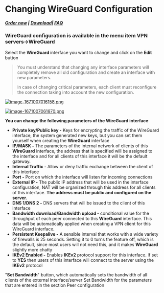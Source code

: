 # Changing WireGuard Configuration

##### [Order now](https://puqcloud.com/index.php?rp=/store/puqvpn) | [Download](https://download.puqcloud.com/cp/puqvpncp/)| [FAQ](https://faq.puqcloud.com)

### **WireGuard** configuration is available in the menu item **VPN servers-&gt;WireGuard**

Select the **WireGuard** interface you want to change and click on the **Edit** button

>You must understand that changing any interface parameters will completely remove all old configuration and create an interface with new parameters.  
>
>In case of changing critical parameters, each client must reconfigure the connection taking into account the new configuration.

[![image-1671007016158.png](https://doc.puq.info/uploads/images/gallery/2022-12/scaled-1680-/image-1671007016158.png)](https://doc.puq.info/uploads/images/gallery/2022-12/image-1671007016158.png)

[![image-1671007061670.png](https://doc.puq.info/uploads/images/gallery/2022-12/scaled-1680-/image-1671007061670.png)](https://doc.puq.info/uploads/images/gallery/2022-12/image-1671007061670.png)

**You can change the following parameters of the WireGuard interface**

- **Private key/Public key -** Keys for encrypting the traffic of the WireGuard interface, the system generated new keys, but you can set them yourself when creating the **WireGuard** interface
- **IP/MASK -** The parameters of the internal network of clients of this **WireGuard** interface, the address that is specified will be assigned to the interface and for all clients of this interface it will be the default gateway.
- **Internal Traffic -** Allow or deny traffic exchange between the client of this interface
- **Port -** Port on which the interface will listen for incoming connections
- **External IP -** The public IP address that will be used in the interface configuration, NAT will be organized through this address for all clients of this interface. **The address must be public and configured on the server**.
- **DNS 1/DNS 2 -** DNS servers that will be issued to the client of this interface
- **Bandwidth download/Bandwidth upload -** conditional value for the throughput of each peer connected to this **WireGuard** interface. This data will be automatically applied when creating a VPN client for this WireGuard interface.
- **Persistent Keepalive -** A sensible interval that works with a wide variety of firewalls is 25 seconds. Setting it to 0 turns the feature off, which is the default, since most users will not need this, and it makes **WireGuard** slightly more chatty
- **IKEv2 Enabled -** Enables **IKEv2** protocol support for this interface. If set to **YES** then users of this interface will connect to the server using the **IKEv2** protocol

"**Set Bandwidth**" button, which automatically sets the bandwidth of all clients of the external interface/server Set Bandwidth for the parameters that are entered in the section Peer configuration
